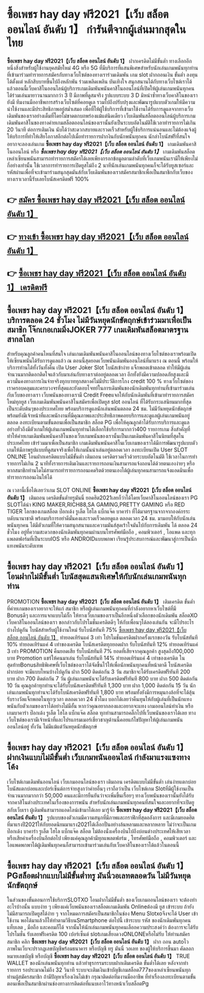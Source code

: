 # ซื้อเพชร hay day ฟรี2021【เว็บ สล็อต ออนไลน์ อันดับ 1】  กำรันตีจากผู้เล่นมากสุดในไทย 

**ซื้อเพชร hay day ฟรี2021【เว็บ สล็อต ออนไลน์ อันดับ 1】** ฝากเครดิตไม่มีขั้นต่ำ  ทางเลือกอีกหนึ่งสิ่งสำหรับผู้ใช้งานยุคสมัยใหม่ 4G หรือ 5G ที่มีบริการที่แสนพิเศษสำหรับนักเล่นเกมพนันทุกท่านที่เข้ามาร่วมทำรายการสมัครกับทางเว็บไซต์ของทางเราร่วมเดิมพัน เกม slot  ฝากถอนเงิน ขั้นต่ำ ลงทุนได้ตั้งแต่ หลักสิบบาทขึ้นไปถึงหลักพัน ร่วมเพลิดเพลิน บันเทิงใจ สนุกสนานได้กับทางเว็บไซต์เราได้แล้วตอนนี้เว็บคาสิโนออนไลน์ผู้บริการเกมเดิมพันพนันคาสิโนออนไลน์ที่เปิดให้ผู้เล่นเกมพนันทุกคนได้ร่วมเล่นมายาวนานมากกว่า 3 ปี มีภาพที่ดูสมจริง รูปแบบระบบ 3 D
มิหนำซ้ำทางเว็บคาสิโนของเรายังมี ทีมงานมืออาชีพการสร้างเว็บไซต์ที่คอยดูเล  รวมไปถึงปรับปรุงและพัฒนารูปแบบตัวเกมให้มีความน่าใช้งานและมีประสิทธิภาพอยู่สม่ำเสมอ เพื่อที่ให้ผู้ใช้บริการที่เข้ามาใช้งานได้รับการดูแลจากทางเว็บเดิมพันของเราอย่างเต็มที่โดยไม่ขาดตกบกพร่องแม้แต่นิดเดียว เว็บเดิมพันสล็อตออนไลน์ผู้บริการเกมเดิมพันคาสิโนของทางค่ายเกมสล็อตออนไลน์ของเรานั้นยังเป็นระบบอัตโนมัติใช้เวลาทำรายการไม่เกิน 20 วินาที ต่อการเติมเงิน นับได้ว่าสะดวกสบายและรวดเร็วสำหรับผู้ใช้บริการแน่นอนและไม่ต้องแจ้งผู้ให้บริการที่ทำให้เสียโอกาสอีกต่อไปเมื่อทำรายการฝากงินกับนักพนันทุกคน
นักล่าโบนัสฟรีที่สนใจอยากจะลองเล่นเกม **ซื้อเพชร hay day ฟรี2021【เว็บ สล็อต ออนไลน์ อันดับ 1】** เกมเดิมพันคาสิโนออนไลน์ หรือ ***ซื้อเพชร hay day ฟรี2021【เว็บ สล็อต ออนไลน์ อันดับ 1】*** เกมเดิมพันสล็อตเหล่าเซียนพนันสามารถทำรายการสมัครได้เลยเพียงกรอกข้อมูลตามลำดับที่เว็บเกมพนันเรามีให้เพียงไม่กี่อย่างเท่านั้น ใช้เวลาการทำรายการเปิดยูสไม่ถึง 2 นาทีนักเล่นเกมพนันทุกคนก็จะได้รับยูสเซอร์และรหัสผ่านเพื่อที่จะเข้ามาร่วมสนุกสุดมันส์กับเว็บเดิมพันของเราสมัครสมาชิกเพื่อเป็นสมาชิกกับเว็บของทางเราเวลานี้รับเลยโบนัสเครดิตฟรี 100%

## 👉 [สมัคร ซื้อเพชร hay day ฟรี2021【เว็บ สล็อต ออนไลน์ อันดับ 1】](https://archa888.com/)
## 👉 [ทางเข้า ซื้อเพชร hay day ฟรี2021【เว็บ สล็อต ออนไลน์ อันดับ 1】](https://archa888.com/)
## 👉 [ซื้อเพชร hay day ฟรี2021【เว็บ สล็อต ออนไลน์ อันดับ 1】 เครดิตฟรี](https://archa888.com/)

## ซื้อเพชร hay day ฟรี2021【เว็บ สล็อต ออนไลน์ อันดับ 1】 บริการตลอด  24 ชั่วโมง ไม่มีวันหยุดนักขัตฤกษ์เข้าร่วมมาเพื่อเป็นสมาชิก โจ๊กเกอเกมมิ่งJOKER 777 เกมเดิมพันสล็อตมาตรฐานสากลโลก

สำหรับคุณลูกค้าคนไหนที่สนใจ เล่นเกมเดิมพันพนันคาสิโนออนไลน์ของทางเว็บไซต์ของเราพร้อมเปิดให้เซียนพนันได้รับการดูแลแล้ว ณ ตอนนี้สุดยอดเว็บพนันเดิมพันออนไลน์ที่มาแรง ณ ตอนนี้ พร้อมให้บริการท่านได้ทั้งวันทั้งคืน เปิด User Joker Slot โบนัสเข้าง่าย แจ็กพอตเข้าตลอด ทำให้มีผู้เล่นจำนวนมากติดอกติดใจแล้วกับมาเล่นกับทางเราต่ออยู่ตลอดเวลา อีกทั้งยังมีความปลอดภัยสูงและมีความั่นคงทางการเงินจ่ายจริงทุกบาททุกสตางค์ไม่มีประวัติการโกง credit 100 % ทางเว็บไซต์ของเราครอบคลุมและครบวงจรที่สุดและยังตอบโจทย์ในการเดิมพันของนักเดิมพันทุกท่านที่เข้ามาร่วมเล่นกับเว็บของทางเรา
เว็บพนันของทางเรามี Credit Freeแจกให้กับนักเดิมพันที่เข้ามาทำรายการสมัครใหม่ทุกยูส เว็บเกมเดิมพันพนันคาสิโนสมัครเพื่อเปิดยูส slot ออนไลน์ ที่ได้รับกระแสนิยมมากที่สุดเป็นระดับต้นๆของประเทศไทย พร้อมบริการดูแลนักเล่นพนันตลอด 24 ชม. ไม่มีวันหยุดนักขัตฤกษ์พร้อมยังมีเจ้าหน้าที่และพนักงานที่มีคุณภาพและประสิทธิภาพคอยบริการและดูแลผู้เล่นเกมพนันอยู่ตลอด ลงทะเบียนตามขั้นตอนเพื่อเป็นสมาชิก สล็อต PG เพื่อให้คุณลูกค้าได้รับการบริการและดูแลอย่างทั่วถึงมีตัวเกมให้ผู้เล่นเกมพนันทุกท่านได้เลือกใช้บริการมากกว่า400 รายการเกม
สิ่งสำคัญที่ทำให้ค่ายเกมเดิมพันพนันคาสิโนของเว็บเกมพนันของเรานั้นเป็นเกมเดิมพันคาสิโนนิยมที่สุดในประเทศไทย เข้าร่วมมาเพื่อเป็นสมาชิก  เกมเดิมพันพนันคาสิโนเว็บเกมของเราได้มีการพัฒนารูปแบบตัวเกมให้มีภาพรูปแบบที่ดูสมจจริงเพื่อให้เกมนั้นน่าเล่นอยู่ตลอดเวลา ลงทะเบียนเปิด User SLOT ONLINE โอนฝากเครดิตแบบไม่มีขั้นต่ำ เติมถอน เครดิตรวดเร็วด้วยระบบอัตโนมัติ ใช้เวลาในการทำรายการไม่เกิน 2 นาทีทั้งรายการเติมเงินและรายการถอนเงินสามารถแจ้งถอนได้ด้วยตนเองง่ายๆ หรือหากสมาชิกท่านใดไม่สามารถทำรายการถอนเคดริตด้วยตนเองได้ผู้เล่นทุกคนสามารถแจ้งแอดมินเพื่อทำรายการถอนเงินให้ได้

ณ เวลานี้เชื่อได้เลยว่าเกม SLOT ONLINE  **ซื้อเพชร hay day ฟรี2021【เว็บ สล็อต ออนไลน์ อันดับ 1】** เติมถอน เครดิตขั้นต่ำทรูมันนี่ ยอดฮิต2021เลยก็ว่าได้โดยเว็บคาสิโนออนไลน์ของเรา  PG SLOTได้นำ  KING MAKER,RICH88,SA GAMING,PRETTY GAMING หรือ RED TIGER โลกของเกมสล็อต ป๊อกเด้ง รูเล็ต ไฮโล แบ็กแจ๊ค บาคาร่า ที่ได้มาตรฐานจากจากองค์กรระบดับนานาชาติ พร้อมบริการอย่าดีมั่นคงและรวดเร็วคอยดูแล ตลอดเวลา 24 ชม. มามอบให้กับนักเล่นพนันทุกคน ได้มีตัวเกมที่ให้ความสนุกสนานและความมันส์สุดเร้าใจมันไปกับการเดิมพัน ได้ ตลอด 24 ชั่วโมง อยู่ที่ความสะดวกของนักเดิมพันทุกคนผ่านบนโทรศัพท์มือถือ , คอมพิวเตอร์ , ไอแพด และทุกแพลตฟอร์มที่เป็นระบบIOS หรือ ANDROIDแบบพกพา เรียนรู้ประสบการณ์และพัฒนาสู่การเป็นนักแทงพนันระดับเทพ

## ซื้อเพชร hay day ฟรี2021【เว็บ สล็อต ออนไลน์ อันดับ 1】 โอนฝากไม่มีขั้นต่ำ โบนัสสุดแสนพิเศษให้กับนักเล่นเกมพนันทุกท่าน

 PROMOTION  **ซื้อเพชร hay day ฟรี2021【เว็บ สล็อต ออนไลน์ อันดับ 1】** เติมเครดิต ขั้นต่ำ ที่ค่ายเกมของเราอยากจะให้แก่  สมาชิก หรือผู้เล่นเกมพนันทุกคนที่กำลังอยากหาเว็บไซต์ที่มี Bonusดีๆ และการแจกแบบไม่กั๊ก ให้ทางเว็บเกมของเราเป็นอีกหนึ่งตัวเลือกของนักเดิมพัน สล็อตXO เว็บคาสิโนออนไลน์ของเรา ขอกล่าวกับโปรโมชั่นเครดิตดีๆ ให้กับเพื่อนๆได้ลองเล่นกัน จะมีโปรอะไรบ้างไปดูกัน
โบนัสสำหรับผู้ใช้งานใหม่ รับโบนัสทันที 75% [ซื้อเพชร hay day ฟรี2021【เว็บ สล็อต ออนไลน์ อันดับ 1】](https://archa888.com/) ทำยอดเทิร์นแค่ 3 เท่า
โปรโมชั่นเครดิตฝากครั้งแรกของวัน รับโบนัสทันที 10% ทำยอดเทิร์นแค่ 4 เท่าของเครดิต
โบนัสเครดิตทุกยอดฝาก รับโบนัสทันที 12% ทำยอดเทิร์นแค่ 3 เท่า
 PROMOTION คืนยอดเสีย รับโบนัสทันที 7% ยอดที่เสียจากคุณลูกค้า สูงสุดถึง100,000 บาท
 Promotion แชร์ให้คนมาเล่น รับโบนัสทันที 14% ทำยอดเทิร์นแค่ 4 เท่าของเครดิต
ในสุดท้ายBonusสิทธิพิเศษที่เว็บไซต์ของเราได้จัดขึ้นไว้ให้เพื่อนักพนันทุกคนที่หน้าตาดี โบนัสเครดิตฝากบ่อย จะมีแบบไหนบ้างไปดูกัน
ฝาก 500 ติดต่อกัน 3 วัน สมาชิกจะได้รับเครดิตฟรีทันที 200 บาท
ฝาก 700 ติดต่อกัน 7 วัน ผู้เล่นเกมพนันจะได้รับเครดิตฟรีทันที 800 บาท
ฝาก 500 ติดต่อกัน 10 วัน คุณลูกค้าทุกท่านจะได้รับโบนัสเครดิตฟรีทันที 1,300 บาท
ฝาก 1,000 ติดต่อกัน 15 วัน นักเล่นเกมพนันทุกท่านจะได้รับโบนัสเครดิตฟรีทันที 1,800 บาท
พร้อมทั้งยังมีการหมุนกงล้อที่จะได้ลุ้นรับรางวัลแจ็กพอตในทุกๆเวลา ตลอดเวลา 24 ชั่วโมง บอกได้เลยว่าคืนทุนให้กับผู้เล่นที่เป็นนักแทงพนันกับตัวเกมของเราได้อย่างไม่มีอั้น หากว่าคุณอยากลองและอยากจะแทง เกมออนไลน์ทำเงิน หรือเกมบาคาร่า ป๊อกเด้ง รูเล็ต ไฮโล แบ็กแจ๊ค สล็อต ทุกท่านสามารถคลิ๊กไปที่เว็บพนันของเราได้เลย ทางเว็บไซต์ของเรามีเจ้าหน้าที่และโปรแกรมเมอร์เชี่ยวชาญด้านนี้คอยแก้ไขปัญหาให้ผู้เล่นเกมพนันออนไลน์อยู่ ทั้งวัน ไม่มีแม้แต่วันหยุดนักขัตฤกษ์

## ซื้อเพชร hay day ฟรี2021【เว็บ สล็อต ออนไลน์ อันดับ 1】 ฝากเงินแบบไม่มีขั้นต่ำ  เว็บเกมพนันออนไลน์ กำลังมาแรงแซงทางโค้ง

เว็บไซต์เกมเดิมพันออนไลน์ เว็บเกมออนไลน์ของเรา เติมถอน เครดิตแบบไม่มีขั้นต่ำ เล่นง่ายแตกบ่อย โบนัสแตกบ่อยและเปอร์เซ็นต์การจ่ายสูงกว่าค่ายอื่นๆ เราถือว่าเป็น เว็บไซต์เกม Slotที่มีผู้ใช้งานเป็นจำนวนมากมากกว่า 50,000 คนและมีการยืนยันว่าจะเพิ่มขึ้นเรื่อยๆ ทางเว็บพนันของเรานั้นยังได้รับจากคาสิโนต่างประเทศในเรื่องของการพนัน สำหรับนักเล่นเกมพนันทุกคนที่สนใจและอยากที่จะเปิดยูสกับเว็บเรา ผู้เดิมพันสามารถแอดไลน์เข้ามาได้เลย
	มารู้จัก **ซื้อเพชร hay day ฟรี2021【เว็บ สล็อต ออนไลน์ อันดับ 1】** รูปแบบของตัวเกมมีความสนุกที่มีภาพและกราฟิกที่สุดอลังการ และมีเกมยอดฮิตที่มาแรงปี2021ให้กับยอดนิยมมาแรง2021ได้เลือกปั่นอย่างล้นหลามและหลากหลาย  ไม่ว่าจะเป็นเกมป๊อกเด้ง บาคาร่า รูเล็ต ไฮโล แบ็กแจ๊ค สล็อต ไม่ต้องนั่งเครื่องบินไปถึงบ่อนต่างประเทศให้เสียเวลา หรือเสียค่าเครื่องบินอีกต่อไป เพียงแค่คุณลูกค้ามีทุกแพลตฟอร์ม , โทรศัพท์มือถือ , คอมพิวเตอร์ และไอแพดพกพาได้ผู้เดิมพันทุกคนก็สามารถเข้ามาร่วมเล่นกับเว็บคาสิโนของเราได้แล้วในตอนนี้

## ซื้อเพชร hay day ฟรี2021【เว็บ สล็อต ออนไลน์ อันดับ 1】 PGสล็อตฝากแบบไม่มีขั้นต่ำทรู มันนี่วอเลทตลอดวัน ไม่มีวันหยุดนักขัตฤกษ์

ในส่วนของขั้นตอนการใช้บริการSLOTXO โอนฝากไม่มีขั้นต่ำ ของเว็บเกมออนไลน์ของเรา จะต้องทำอะไรบ้างนั้น แบบง่าย ๆ เพียงแค่เว็บพนันของเราสล็อตเกมเดิมพัน Onlineต้องมี ยูส เข้าระบบ ถ้ายังไม่มีสามารถเปิดยูสได้ง่าย ๆ จากโหมดการสมัครเป็นสมาชิกในช่อง Menu Slotxoจึงจะได้ User เข้าใช้งาน พอได้มาแล้วก็ให้ทำตามวิธีบนSmartphone ต่อไปนี้
เข้าระบบ รหัส  ของนักเดิมพันทุกคน แท็บเลต , มือถือ และคอมก็ได้
จากนั้นให้นักเล่นเกมพนันทุกคนเลือกความประสงค์ว่า ต้องการจะได้รับโปรโมชั่น รับเลยฟรีเครดิต 100 เปอร์เซ็นต์  slotเกมเสี่ยงดวงONLONEหรือไม่รับ
ให้ท่านสมัครสมาชิก คลิก **ซื้อเพชร hay day ฟรี2021【เว็บ สล็อต ออนไลน์ อันดับ 1】** ฝาก ถอน autoไว ภาพในเว็บจะปรากฏเลขบัญชีพร้อมธนาคาร หรือบัญชี ทรู มันนี่ วอเลท ของผู้ให้บริการขึ้นมา
คัดลอกหมายเลขบัญชี หรือบัญชี **ซื้อเพชร hay day ฟรี2021【เว็บ สล็อต ออนไลน์ อันดับ 1】** TRUE WALLET ของนักเล่นพนันทุกท่าน แล้วทำธุรกรรมระบบฝากเติมเครดิต ขั้นต่ำได้เลย
หลังจากทำรายการ รอประมาณไม่ถึง 32 วินาที ระบบจะเติมเงินเข้าบัญชีเกมสล็อต777ของเหล่าเซียนพนันทุกท่านผู้สมัครสมาชิก
ถ้ามีปัญหาเรื่องเงินไม่เข้า กรุณาติดต่อทีมงานมืออาชีพ ที่ทำเรื่องลงทะเบียนตามขั้นตอนเพื่อเป็นสมาชิกผ่านช่องทางการติดต่อที่แนบเอาไว้ทางหน้าเว็บสล็อตPg


